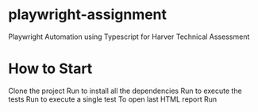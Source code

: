 # playwright-assignment
Playwright Automation using Typescript for Harver Technical Assessment

# How to Start
Clone the project
Run <npm i> to install all the dependencies
Run <npx playwright test> to execute the tests
Run <npx playwright test login.spec.ts> to execute a single test
To open last HTML report Run <npx playwright show-report>

